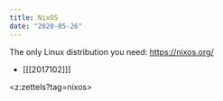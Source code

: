 ```yaml
---
title: NixOS
date: "2020-05-26"
---
```


The only Linux distribution you need: <https://nixos.org/>

* [[[2017102]]]

<z:zettels?tag=nixos>

